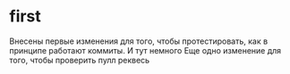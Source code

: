 # first
Внесены первые изменения для того, чтобы протестировать, как в принципе работают коммиты. И тут немного
Еще одно изменение для того, чтобы проверить пулл реквесь
